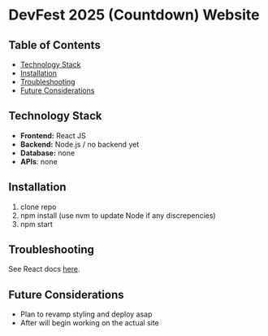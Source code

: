 

# DevFest 2025 (Countdown) Website

## Table of Contents
- [Technology Stack](#technology-stack)
- [Installation](#installation)
- [Troubleshooting](#troubleshooting)
- [Future Considerations](#future-considerations)

## Technology Stack

- **Frontend:** React JS
- **Backend:** Node.js / no backend yet
- **Database:** none
- **APIs**: none

## Installation
1. clone repo
2. npm install (use nvm to update Node if any discrepencies)
3. npm start

## Troubleshooting
See React docs [here](https://create-react-app.dev/docs/getting-started).

## Future Considerations
- Plan to revamp styling and deploy asap
- After will begin working on the actual site
